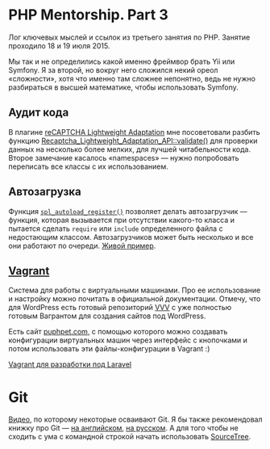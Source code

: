 # PHP Mentorship. Part 3
Лог ключевых мыслей и ссылок из третьего занятия по PHP. Занятие проходило 18 и 19 июля 2015.

Мы так и не определились какой именно фреймвор брать Yii или Symfony. Я за второй, но вокруг него сложился некий ореол «сложности», хотя что именно там сложнее непонятно, ведь не нужно разбираться в высшей математике, чтобы использовать Symfony.

## Аудит кода
В плагине [reCAPTCHA Lightweight Adaptation](https://github.com/korobochkin/reCAPTCHA-Lightweight-Adaptation) мне посоветовали разбить функцию [Recaptcha_Lightweight_Adaptation_API::validate()](https://github.com/korobochkin/reCAPTCHA-Lightweight-Adaptation/blob/v1.0.0/plugin/inc/class-api.php#L82) для проверки данных на несколько более мелких, для лучшей читабельности кода. Второе замечание касалось «namespaces» — нужно попробовать переписать все классы с их использованием.

## Автозагрузка
Функция [`spl_autoload_register()`](http://php.net/manual/ru/function.spl-autoload-register.php) позволяет делать автозагрузчик — функция, которая вызывается при отсутствии какого-то класса и пытается сделать `require` или `include` определенного файла с недостающим классом. Автозагрузчиков может быть несколько и все они работают по очереди. [Живой пример](https://github.com/jbrinley/wp-forms/blob/0.4/classes/WP_Form_Plugin.php#L45).

## [Vagrant](https://www.vagrantup.com)
Система для работы с виртуальными машинами. Про ее использование и настройку можно почитать в официальной документации. Отмечу, что для WordPress есть готовый репозиторий [VVV](https://github.com/Varying-Vagrant-Vagrants/VVV) с уже полностью готовым Вагрантом для создания сайтов под WordPress.

Есть сайт [puphpet.com](https://puphpet.com), с помощью которого можно создавать конфигурации виртуальных машин через интерфейс с кнопочками и потом использовать эти файлы-конфигурации в Vagrant :)

[Vagrant для разработки под Laravel](http://laravel.su/docs/5.0/homestead)

# Git
[Видео](http://laravel.su/docs/5.0/homestead), по которому некоторые осваивают Git. Я бы также рекомендовал книжку про Git — [на английском](https://git-scm.com/book/en/v2), [на русском](https://git-scm.com/book/ru/v2). А для того чтобы не сходить с ума с командной строкой начать использовать [SourceTree](https://www.sourcetreeapp.com).
